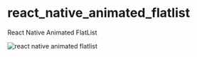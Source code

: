 # react_native_animated_flatlist
React Native Animated FlatList

![react native animated flatlist](https://github.com/shahrajk/react_native_animated_flatlist/blob/master/react_native_animated_flatlist.gif)